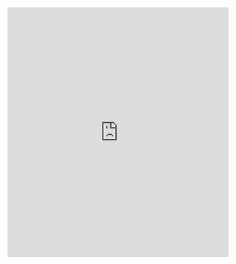 <br>
<br>

<iframe src="https://docs.google.com/presentation/d/e/2PACX-1vQB4fjpVUBhgkKnEJkxA4t_cjDx1wl1GNz_owkS8Al61fMXdM7U9R9PsMViHU0geSXmjETT_0JU_Dmc/embed?start=true&loop=true&delayms=10000" frameborder="0" width="100%" height="569" allowfullscreen="true" mozallowfullscreen="true" webkitallowfullscreen="true"></iframe>